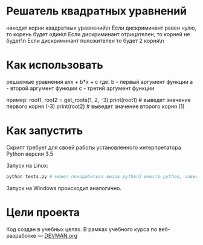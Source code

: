 # Решатель квадратных уравнений

находит корни квадратных уравнений\n
Если дискриминант равен нулю, то корень будет один\n
Если дискриминант отрицателен, то корней не будет\n
Если дискриминант положителен то будет 2 корня\n

# Как использовать
решаемые уравнения a*x*x + b*x + c
где:
    b - первый аргумент функции
    a - второй аргумент функции
    с - третий аргумент функции

пример:
root1, root2 = get_roots(1, 2, -3)
print(root1) # выведет значение первого корня (-3)
print(root2) # выведет значение второго корня (1)

# Как запустить

Скрипт требует для своей работы установленного интерпретатора Python версии 3.5

Запуск на Linux:

```bash
python tests.py # может понадобиться вызов python3 вместо python, зависит от настроек операционной системы
```

Запуск на Windows происходит аналогично.

# Цели проекта

Код создан в учебных целях. В рамках учебного курса по веб-разработке ― [DEVMAN.org](https://devman.org)
